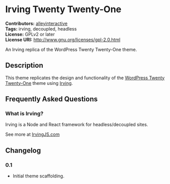 # Irving Twenty Twenty-One #
**Contributors:** [alleyinteractive](https://profiles.wordpress.org/alleyinteractive/)  
**Tags:** irving, decoupled, headless  
**License:** GPLv2 or later  
**License URI:** http://www.gnu.org/licenses/gpl-2.0.html  

An Irving replica of the WordPress Twenty Twenty-One theme.

## Description ##
This theme replicates the design and functionality of the  [WordPress Twenty Twenty-One](https://github.com/WordPress/twentytwentyone) theme using [Irving](https://irvingjs.com).

## Frequently Asked Questions ##

### What is Irving? ###

Irving is a Node and React framework for headless/decoupled sites.

See more at [IrvingJS.com](https://irvingjs.com)

## Changelog ##

### 0.1 ###

* Initial theme scaffolding.
